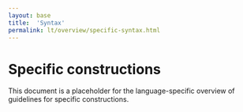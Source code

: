```yaml
---
layout: base
title:  'Syntax'
permalink: lt/overview/specific-syntax.html
---
```


# Specific constructions

This document is a placeholder for the language-specific overview of
guidelines for specific constructions.
